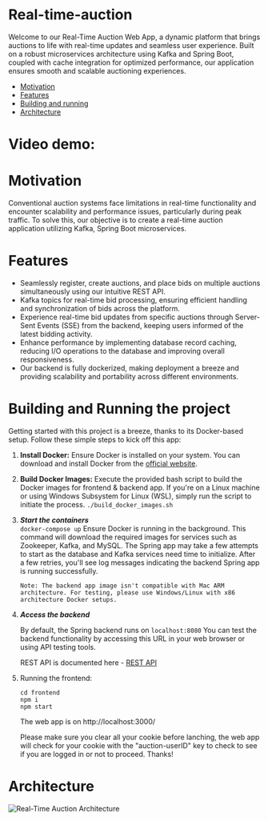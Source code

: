 # Real-time-auction
Welcome to our Real-Time Auction Web App, a dynamic platform that brings auctions to life with real-time updates and seamless user experience. Built on a robust microservices architecture using Kafka and Spring Boot, coupled with cache integration for optimized performance, our application ensures smooth and scalable auctioning experiences.

- [Motivation](#motivation)
- [Features](#Features)
- [Building and running](#building-and-running-the-project)
- [Architecture](#architecture)

# Video demo: 

#  Motivation
   Conventional auction systems face limitations in real-time functionality and encounter scalability and performance issues, particularly during peak traffic. To solve this, our objective is to create a real-time auction application utilizing Kafka, Spring Boot microservices. 

# Features
-  Seamlessly register, create auctions, and place bids on multiple auctions simultaneously using our intuitive REST API.
-  Kafka topics for real-time bid processing, ensuring efficient handling and synchronization of bids across the platform.
-  Experience real-time bid updates from specific auctions through Server-Sent Events (SSE) from the backend, keeping users informed of the latest bidding activity.
-  Enhance performance by implementing database record caching, reducing I/O operations to the database and improving overall responsiveness.
-  Our backend is fully dockerized, making deployment a breeze and providing scalability and portability across different environments.

# Building and Running the project
Getting started with this project is a breeze, thanks to its Docker-based setup. Follow these simple steps to kick off this app:

1. **Install Docker:**
   Ensure Docker is installed on your system. You can download and install Docker from the [official website](https://www.docker.com/get-started).

2. **Build Docker Images:**
   Execute the provided bash script to build the Docker images for frontend & backend app. If you're on a Linux machine or using Windows Subsystem for Linux (WSL), simply run the script to initiate the process.
```./build_docker_images.sh```

3. ***Start the containers***   
    ```docker-compose up```
    Ensure Docker is running in the background. This command will download the required images for services such as Zookeeper, Kafka, and MySQL. The Spring app may take a few attempts to start as the database and Kafka services need time to initialize. After a few retries, you'll see log messages indicating the backend Spring app is running successfully.

    `Note: The backend app image isn't compatible with Mac ARM architecture. For testing, please use Windows/Linux with x86 architecture Docker setups.`

4.  ***Access the backend***

    By default, the Spring backend runs on `localhost:8080` You can test the backend functionality by accessing this URL in your web browser or using API testing tools.
    
    REST API is documented here - [REST API](/backend/restAPI.md)

5. Running the frontend:
   ```
   cd frontend
   npm i
   npm start
   ```
   The web app is on http://localhost:3000/

   Please make sure you clear all your cookie before lanching, the web app will check for your cookie with the "auction-userID" key to check to see if you are logged in or not to proceed. Thanks!
# Architecture
   ![Real-Time Auction Architecture](architecture.PNG)
